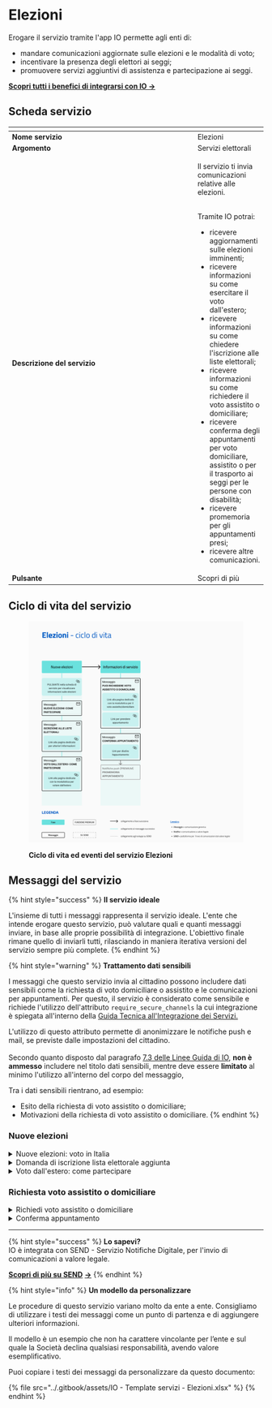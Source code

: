 # Elezioni

Erogare il servizio tramite l'app IO permette agli enti di:

* mandare comunicazioni aggiornate sulle elezioni e le modalità di voto;
* incentivare la presenza degli elettori ai seggi;
* promuovere servizi aggiuntivi di assistenza e partecipazione ai seggi.

[**Scopri tutti i benefici di integrarsi con IO →** ](https://docs.pagopa.it/manuale-servizi/lapp-io/cose-io-e-qual-e-il-suo-obiettivo#perche-un-ente-dovrebbe-integrarsi-con-io)

## Scheda servizio <a href="#scheda-servizio" id="scheda-servizio"></a>

<table data-header-hidden><thead><tr><th width="373"></th><th></th></tr></thead><tbody><tr><td><strong>Nome servizio</strong></td><td>Elezioni</td></tr><tr><td><strong>Argomento</strong></td><td>Servizi elettorali</td></tr><tr><td><strong>Descrizione del servizio</strong></td><td><p>Il servizio ti invia comunicazioni relative alle elezioni.</p><p><br>Tramite IO potrai:</p><ul><li>ricevere aggiornamenti sulle elezioni imminenti;</li><li>ricevere informazioni su come esercitare il voto dall'estero;</li><li>ricevere informazioni su come chiedere l'iscrizione alle liste elettorali;</li><li>ricevere informazioni su come richiedere il voto assistito o domiciliare;</li><li>ricevere conferma degli appuntamenti per voto domiciliare, assistito o per il trasporto ai seggi per le persone con disabilità;</li><li>ricevere promemoria per gli appuntamenti presi;</li><li>ricevere altre comunicazioni.</li></ul></td></tr><tr><td><strong>Pulsante</strong></td><td>Scopri di più</td></tr></tbody></table>

## Ciclo di vita del servizio

<figure><img src="../.gitbook/assets/image (14).png" alt=""><figcaption><p><strong>Ciclo di vita ed eventi del servizio Elezioni</strong></p></figcaption></figure>

## Messaggi del servizio&#x20;

{% hint style="success" %}
**Il servizio ideale**

L'insieme di tutti i messaggi rappresenta il servizio ideale. L'ente che intende erogare questo servizio, può valutare quali e quanti messaggi inviare, in base alle proprie possibilità di integrazione. L'obiettivo finale rimane quello di inviarli tutti, rilasciando in maniera iterativa versioni del servizio sempre più complete.
{% endhint %}

{% hint style="warning" %}
**Trattamento dati sensibili**

I messaggi che questo servizio invia al cittadino possono includere dati sensibili come la richiesta di voto domiciliare o assistito e le comunicazioni per appuntamenti. Per questo, il servizio è considerato come sensibile e richiede l'utilizzo dell'attributo `require_secure_channels` la cui integrazione è spiegata all'interno della [Guida Tecnica all'Integrazione dei Servizi. ](https://app.gitbook.com/s/mzwjFv2XaE1mjbz7I8gt/funzionalita/pubblicare-un-servizio/dati-obbligatori/attributi#require\_secure\_channels)

L'utilizzo di questo attributo permette di anonimizzare le notifiche push e mail, se previste dalle impostazioni del cittadino.\
\
Secondo quanto disposto dal paragrafo [7.3 delle Linee Guida di IO](https://trasparenza.agid.gov.it/moduli/downloadFile.php?file=oggetto\_allegati/213121604430O\_\_OLG+Punto+accesso+telematico+servizi+PA\_3.11.2021.pdf), **non è ammesso** includere nel titolo dati sensibili, mentre deve essere **limitato** al minimo l'utilizzo all'interno del corpo del messaggio,&#x20;

Tra i dati sensibili rientrano, ad esempio:

* Esito della richiesta di voto assistito o domiciliare;
* Motivazioni della richiesta di voto assistito o domiciliare.
{% endhint %}

### Nuove elezioni

<details>

<summary>Nuove elezioni: voto in Italia</summary>

**🖋 Titolo del messaggio:** \<Elezioni o referendum> del \<gg/mm/aaaa>

🗒 **Testo del messaggio**:&#x20;

Per partecipare \<alle elezioni o al referendum> del \<gg/mm/aaaa>, recati al il seggio, indicato sulla tua tessera elettorale, dalle ore hh:mm alle hh:mm.

\[Se previsto] Per le persone con disabilità è attivo il servizio di trasporto gratuito. Per richiedere il servizio \<modalità di richiesta>.&#x20;

Per ulteriori informazioni, \[visita questo sito]\(URL).&#x20;

**🪄 Pulsante**: n/a

***

**Destinatari**: Tutti i cittadini residenti nell’area geografica di azione del servizio che possono votare.

**Quando inviarlo**: Quando i cittadini sono chiamati al voto&#x20;

**User story**: Come cittadino voglio essere aggiornato sull'imminente voto ed elezioni.

</details>

<details>

<summary>Domanda di iscrizione lista elettorale aggiunta</summary>

**🖋 Titolo del messaggio:** Iscriviti alla lista elettorale aggiunta per votare

🗒 **Testo del messaggio**:&#x20;

Dal \<gg/mm/aaaa> al \<gg/mm/aaaa>, se sei cittadino dell'Unione Europea, puoi presentare la richiesta di iscrizione gratuita per poter votare alle elezioni del Consiglio Comunale del \<gg/mm/aaaa>. Puoi iscriverti nell'apposita lista elettorale dedicata se:&#x20;

• hai diritto a votare nel tuo Stato di origine o di appartenenza;&#x20;

• sei maggiorenne e residente nel Comune \<nome Comune>.

Per ulteriori informazioni, \[visita questo sito]\(URL).&#x20;

**🪄 Pulsante**: n/a

***

**Destinatari**: Tutti i cittadini residenti nell’area geografica di azione del servizio, maggiorenni e cittadini dell' Unione Europea

**Quando inviarlo**: Quando le elezioni del Consiglio Comunale sono prossime

**User story**: Come cittadino voglio sapere se è possibile accedere al voto del Consiglio Comunale come cittadino europeo

</details>

<details>

<summary>Voto dall'estero: come partecipare</summary>

**🖋 Titolo del messaggio:**  \<Elezioni o referendum> del \<gg/mm/aaaa>: voto dall'estero

🗒 **Testo del messaggio**:&#x20;

Per \<le elezioni o il referendum>  del \<gg/mm/aaaa>, puoi votare anche dall'estero.&#x20;

Se sei all'estero da almeno tre mesi per motivi di lavoro, studio o cure mediche, puoi richiedere di votare per corrispondenza \<modalità di richiesta>.&#x20;

Se invece vivi all'estero da più di un anno e sei iscritto all'Anagrafe Italiani Residenti all'Estero (AIRE), scopri come puoi votare consultando il \[sito]\(URL).&#x20;

Per ulteriori informazioni, \[visita questo sito]\(URL).&#x20;

**🪄 Pulsante**: n/a

***

**Destinatari**: Tutti i cittadini residenti nell’area geografica di azione del servizio che possono votare e sono all'estero

**Quando inviarlo**: Quando i cittadini sono chiamati al voto&#x20;

**User story**: Come cittadino voglio sapere come poter votare se non sono in Italia

</details>

### Richiesta voto assistito o domiciliare

<details>

<summary>Richiedi voto assistito o domiciliare</summary>

**🖋 Titolo del messaggio:** Assistenza al voto

🗒 **Testo del messaggio**:&#x20;

Dal \<gg/mm/aaaa> al \<gg/mm/aaaa> è possibile richiedere il voto assistito o il voto domiciliare per \<le elezioni o il referendum> del \<gg/mm/aaaa>.&#x20;

Le richieste possono essere presentate anche da un delegato, scopri come \[visitando questi sito]\(URL).&#x20;

Per ulteriori informazioni, \[visita questo sito]\(URL).&#x20;

**🪄 Pulsante**: n/a

***

**Destinatari**: Tutti i cittadini residenti nell’area geografica di azione del servizio con gravi infermità o non vedenti, e le persone che li assistono.&#x20;

**Quando inviarlo**: Quando i cittadini sono chiamati al voto

**User story**: Come cittadino voglio sapere quando è possibile presentare le domande per il voto assistito o domiciliare

</details>

<details>

<summary>Conferma appuntamento</summary>

:sparkles:<mark style="color:blue;">**Messaggio Premium**</mark> — Se hai un contratto Premium, ti consigliamo di configurare questo messaggio con promemoria Premium: i destinatari verranno avvisati dell‘avvicinarsi dell'appuntamento tramite notifica push.

***

**🖋 Titolo del messaggio:** Il tuo appuntamento&#x20;

🗒 **Testo del messaggio:**

Hai prenotato un appuntamento per \<voto domiciliare o trasporto ai seggi> per \<le elezioni o il referendum> del \<gg/mm/aaaa>.

\[Se previsto] Il numero della prenotazione è \<nnnn>.

**Dove**: \<indirizzo>

**Quando**: il \<gg/mm/aaaa> alle \<hh:mm>

Per ulteriori informazioni, \[visita questo sito]\(URL).

**🪄 Pulsante:** Disdici appuntamento

***

**Destinatari**: Tutti i cittadini residenti nell’area geografica di azione del servizio che hanno richiesto il voto domiciliare o il trasporto ai seggi&#x20;

**Quando inviarlo**: Quando l'appuntamento è confermato

**User story**: Come cittadino voglio sapere quando il mio appuntamento è stato confermato

</details>

***

{% hint style="success" %}
**Lo sapevi?**\
IO è integrata con SEND - Servizio Notifiche Digitale, per l'invio di comunicazioni a valore legale.

[**Scopri di più su SEND**](https://notifichedigitali.pagopa.it/) [**->**](https://www.pagopa.it/it/prodotti-e-servizi/piattaforma-notifiche-digitali)
{% endhint %}

{% hint style="info" %}
**Un modello da personalizzare**

Le procedure di questo servizio variano molto da ente a ente. Consigliamo di utilizzare i testi dei messaggi come un punto di partenza e di aggiungere ulteriori informazioni.

Il modello è un esempio che non ha carattere vincolante per l’ente e sul quale la Società declina qualsiasi responsabilità, avendo valore esemplificativo.

Puoi copiare i testi dei messaggi da personalizzare da questo documento:&#x20;

{% file src="../.gitbook/assets/IO - Template servizi - Elezioni.xlsx" %}
{% endhint %}
